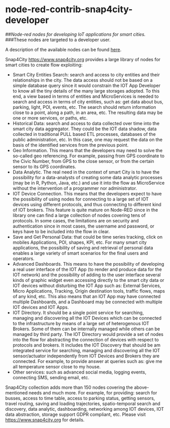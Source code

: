 # node-red-contrib-snap4city-developer
##_Node-red nodes for developing IoT applications for smart cities._
###These nodes are targeted to a developer user.

A description of the available nodes can be found [here](https://www.km4city.org/iot-micro-doc/developer.html).

Snap4City https://www.snap4city.org provides a large library of nodes for smart cities to create flow exploiting: 

- Smart City Entities Search: search and access to city entities and their relationships in the city. The data access should not be based on a simple database query since it would constrain the IOT App Developer to know all the tiny details of the many large storages adopted. To this end, a view based in terms of entities and MicroServices is needed to search and access in terms of city entities, such as: get data about bus, parking, light, POI, events, etc. The search should return information close to a point, along a path, in an area, etc. The resulting data may be one or more services, or paths, etc. 
- Historical Data: search and access to data collected over time into the smart city data aggregator. They could be the IOT data shadow, data collected in traditional PULL based ETL processes, databases of the public administration, etc. In this case, one may request the data on the basis of the identified services from the previous point. 
- Geo Information. This means that the developers may need to solve the so-called geo referencing. For example, passing from GPS coordinate to the Civic Number, from GPS to the close sensor, or from the certain sensor to its GPS coordinates. 
- Data Analytic. The real need in the context of smart City is to have the possibility for a data-analysts of creating some data analytic processes (may be in R, Python, Java, etc.) and use it into the flow as MicroService without the intervention of a programmer nor administrator.
- IOT Device Connection. This means that the developers expect to have the possibility of using nodes for connecting to a large set of IOT devices using different protocols, and thus connecting to different kind of IOT brokers. This feature is quite mature on Node-RED since in the library one can find a large collection of nodes covering tens of protocols. In some cases, the limitations are on security and authentication since in most cases, the username and password, or keys have to be included into the flow in clear. 
- Save and Get Personal Data: that could be time series tracking, click on mobiles Applications, POI, shapes, KPI, etc. For many smart city applications, the possibility of saving and retrieval of personal data enables a large variety of smart scenarios for the final users and operators.
- Advanced Dashboards. This means to have the possibility of developing a real user interface of the IOT App (to render and produce data for the IOT network) and the possibility of adding to the user interface several kinds of graphic widget even accessing directly to the smart city data or IOT devices without disturbing the IOT App such as: External Services, Micro Applications, Tracking, Origin destination tools, traffic flows, maps of any kind, etc. This also means that an IOT App may have connected multiple Dashboards, and a Dashboard may be connected with multiple IOT devices and IOT Apps. 
- IOT Directory. It should be a single point service for searching, managing and discovering all the IOT Devices which can be connected to the infrastructure by means of a large set of heterogenous IOT Brokers. Some of them can be internally managed while others can be managed by third party. The IOT Directory would provide a set of nodes into the flow for abstracting the connection of devices with respect to protocols and brokers. It includes the IOT Discovery that should be am integrated service for searching, managing and discovering all the IOT sensor/actuator independently from IOT Devices and Brokers they are connected. For example, to provide answer at queries such as: give me all temperature sensor close to my house. 
- Other services: such as advanced social media, logging events, connecting SMS, sending email, etc.

Snap4City collection adds more than 150 nodes covering the above-mentioned needs and much more. For example, for providing: search for busses, access to time table, access to parking status, getting sensors, travel routing, saving and loading trajectories, spatio-temporal search and discovery, data analytic, dashboarding, networking among IOT devices, IOT data abstraction, storage support GDPR compliant, etc. Please visit https://www.snap4city.org for details.
